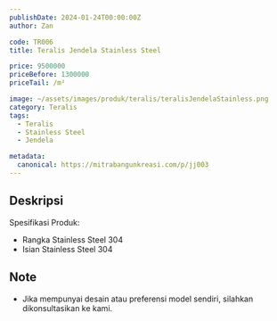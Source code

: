```yaml
---
publishDate: 2024-01-24T00:00:00Z
author: Zan

code: TR006
title: Teralis Jendela Stainless Steel

price: 9500000
priceBefore: 1300000
priceTail: /m²

image: ~/assets/images/produk/teralis/teralisJendelaStainless.png
category: Teralis
tags:
  - Teralis
  - Stainless Steel
  - Jendela

metadata:
  canonical: https://mitrabangunkreasi.com/p/jj003
---
```


## Deskripsi

Spesifikasi Produk:
- Rangka Stainless Steel 304
- Isian Stainless Steel 304

## Note
- Jika mempunyai desain atau preferensi model sendiri, silahkan dikonsultasikan ke kami.